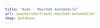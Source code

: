 ```yaml
---
title: "Audi - Maschek Automobile"
url: /wackersdorf/audi-maschek-automobile/
shop: Autohaus
---
```

